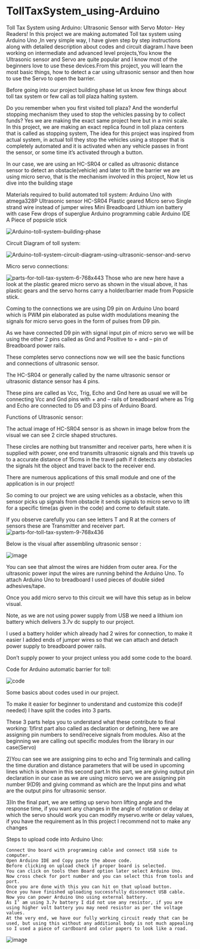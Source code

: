# TollTaxSystem_using-Arduino
Toll Tax System using Arduino: Ultrasonic Sensor with Servo Motor- Hey Readers! In this project we are making automated Toll tax system using Arduino Uno ,In very simple way, I have given step by step instructions along with detailed description about codes and circuit diagram.I have been working on intermediate and advanced level projects,You know the Ultrasonic sensor and Servo are quite popular and I know most of the beginners love to use these devices.From this project, you will learn the most basic things, how to detect a car using ultrasonic sensor and then how to use the Servo to open the barrier.

Before going into our project building phase let us know few things about toll tax system or few call as toll plaza halting system.

Do you remember when you first visited toll plaza? And the wonderful stopping mechanism they used to stop the vehicles passing by to collect funds? Yes we are making the exact same project here but in a mini scale.
In this project, we are making an exact replica found in toll plaza centers that is called as stopping system, The idea for this project was inspired from actual system, in actual toll they stop the vehicles using a stopper that is completely automated and it is activated when any vehicle passes in front the sensor, or some time it’s activated through a button.

In our case, we are using an HC-SR04 or called as ultrasonic distance sensor to detect an obstacle(vehicle) and later to lift the barrier we are using micro servo, that is the mechanism involved in this project, Now let us dive into the building stage

Materials required to build automated toll system:
    Arduino Uno with atmega328P
    Ultrasonic sensor HC-SR04
    Plastic geared Micro servo
    Single strand wire instead of jumper wires
    Mini Breadboard
    Lithium ion battery with case
    Few drops of superglue
    Arduino programming cable
    Arduino IDE
    A Piece of popsicle stick

![Arduino-toll-system-building-phase](https://github.com/user-attachments/assets/4c48c0db-f641-4c28-bd26-75b7bf9df70b)


Circuit Diagram of toll system:

![Arduino-toll-system-circuit-diagram-using-ultrasonic-sensor-and-servo](https://github.com/user-attachments/assets/731b65b2-d39c-4fa1-b1ed-2d4b682d1dfe)

Micro servo connections:

![parts-for-toll-tax-system-6-768x443](https://github.com/user-attachments/assets/6cc58ae8-a3d5-41a8-b677-db9a26cd2103)
Those who are new here have a look at the plastic geared micro servo as shown in the visual above, it has plastic gears and the servo horns carry a holder/barrier made from Popsicle stick.

Coming to the connections we are using D9 pin on Arduino Uno board which is PWM pin elaborated as pulse width modulations meaning the signals for micro servo goes in the form of pulses from D9 pin.

As we have connected D9 pin with signal input pin of micro  servo we will be using the other 2 pins called as Gnd and Positive to + and – pin of Breadboard power rails.

These completes servo connections now we will see the basic functions and connections of ultrasonic sensor.

The  HC-SR04 or generally called by the name ultrasonic sensor or ultrasonic distance sensor has 4 pins.

These pins are called as Vcc, Trig, Echo and Gnd here as usual we will be connecting Vcc and Gnd pins with + and – rails of breadboard where as Trig and Echo are connected to D5 and D3 pins of Arduino Board.

Functions of Ultrasonic sensor:

The actual image of HC-SR04 sensor is as shown in image below from the visual we can see 2 circle shaped structures.

These circles are nothing but transmitter and receiver parts, here when it is supplied with power, one end transmits ultrasonic signals and this travels up to a accurate distance of 15cms in the travel path if it detects any obstacles the signals hit the object and travel back to the receiver end.

There are numerous applications of this small module and one of the application is in our project!

So coming to our project we are using vehicles as a obstacle, when this sensor picks up signals from obstacle it sends signals to micro servo to lift for a specific time(as given in the code) and come to default state.

If you observe carefully you can see letters T and R at the corners of sensors these are Transmitter and receiver part.
![parts-for-toll-tax-system-9-768x436](https://github.com/user-attachments/assets/9dcaeecf-6d72-49d2-ba79-34cd62e758f1)

Below is the visual after assembling ultrasonic sensor :

![image](https://github.com/user-attachments/assets/81e239f5-a58d-42da-a58a-a9251e71d886)

You can see that almost the wires are hidden from outer area. For the ultrasonic power input the wires are running behind the Arduino Uno. To attach Arduino Uno to breadboard I used pieces of double sided adhesives/tape.

Once you add micro servo to this circuit we will have this setup as in below visual.

Note, as we are not using power supply from USB we need a lithium ion battery which delivers 3.7v dc supply to our project.

I used a battery holder which already had 2 wires for connection, to make it easier I added ends of jumper wires so that we can attach and detach power supply to breadboard power rails.

Don’t supply power to your project unless you add some code to the board.

Code for Arduino automatic barrier for toll:

![code](https://github.com/user-attachments/assets/0c884a32-c547-4005-ad7d-2f2c8bc510ca)


Some basics about codes used in our project.

To make it easier for beginner to understand and customize this code(if needed) I have split the codes into 3 parts.

These 3 parts helps you to understand what these contribute to final working:
1)first part also called as declaration or defining, here we are assigning pin numbers to send/receive signals from modules.
Also at the beginning we are calling out specific modules from the library in our case(Servo)

2)You can see we are assigning pins to echo and Trig terminals and calling the time duration and distance parameters that will be used in upcoming lines which is shown in this second part.In this part, we are giving output pin declaration in our case as we are using micro servo we are assigning pin number 9(D9) and giving command as which are the Input pins and what are the output pins for ultrasonic sensor.

3)In the final part, we are setting up servo horn lifting angle and the response time, if you want any changes in the angle of rotation or delay at which the servo should work you can modify myservo.write or delay values, if you have the requirement as In this project I recommend not to make any changes


Steps to upload code into Arduino Uno:

    Connect Uno board with programming cable and connect USB side to  computer.
    Open Arduino IDE and Copy paste the above code.
    Before clicking on upload check if proper board is selected.
    You can click on tools then Board option later select Arduino Uno.
    Now cross check for port number and you can select this from tools and port.
    Once you are done with this you can hit on that upload button.
    Once you have finished uploading successfully disconnect USB cable.
    Now you can power Arduino Uno using external battery.
    As I’ am using 3.7v battery I did not use any resistor, if you are using higher volt battery you may need resistor as per the voltage values.
    At the very end, we have our fully working circuit ready that can be used, but using this without any additional body is not much appealing so I used a piece of cardboard and color papers to look like a road.
    
![image](https://github.com/user-attachments/assets/cf8f41d5-15fe-456e-b8d2-3f24372d93a0)


